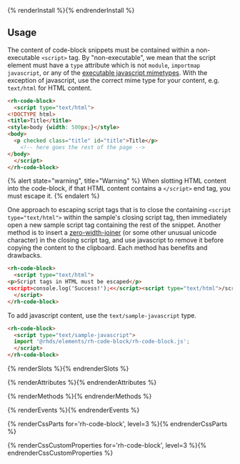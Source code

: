 {% renderInstall %}{% endrenderInstall %}

## Usage

The content of code-block snippets must be contained within a non-executable 
`<script>` tag. By "non-executable", we mean that the script element must have
a `type` attribute which is not `module`, `importmap` `javascript`, or any of
the [executable javascript mimetypes][mime]. With the exception of javascript,
use the correct mime type for your content, e.g. `text/html` for HTML content.

```html
<rh-code-block>
  <script type="text/html">
<!DOCTYPE html>
<title>Title</title>
<style>body {width: 500px;}</style>
<body>
  <p checked class="title" id="title">Title</p>
    <!-- here goes the rest of the page -->
</body>
  </script>
</rh-code-block>
```

{% alert state="warning", title="Warning" %}
When slotting HTML content into the code-block, if that HTML content contains 
a `</script>` end tag, you must escape it.
{% endalert %}

One approach to escaping script tags that is to close the containing `<script 
type="text/html">` within the sample's closing script tag, then immediately open 
a new sample script tag containing the rest of the snippet. Another method is to 
insert a [zero-width-joiner][zwj] (or some other unusual unicode character) in 
the closing script tag, and use javascript to remove it before copying the 
content to the clipboard. Each method has benefits and drawbacks.

```html
<rh-code-block>
  <script type="text/html">
<p>Script tags in HTML must be escaped</p>
<script>console.log('Success!');<</script><script type="text/html">/script>
  </script>
</rh-code-block>
```

To add javascript content, use the `text/sample-javascript` type.

```html
<rh-code-block>
  <script type="text/sample-javascript">
  import '@rhds/elements/rh-code-block/rh-code-block.js';
  </script>
</rh-code-block>
```

{% renderSlots %}{% endrenderSlots %}

{% renderAttributes %}{% endrenderAttributes %}

{% renderMethods %}{% endrenderMethods %}

{% renderEvents %}{% endrenderEvents %}

{% renderCssParts for='rh-code-block', level=3 %}{% endrenderCssParts %}

{% renderCssCustomProperties for='rh-code-block', level=3 %}{% endrenderCssCustomProperties %}

[mime]: https://developer.mozilla.org/en-US/docs/Web/HTTP/Basics_of_HTTP/MIME_types#textjavascript
[zwj]: https://www.wikiwand.com/en/Zero-width_joiner

